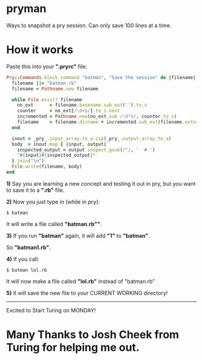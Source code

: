 # pryman
Ways to snapshot a pry session. Can only save 100 lines at a time.

# How it works

Paste this into your **".pryrc"** file:

```ruby
Pry::Commands.block_command "batman", "Save the session" do |filename|
  filename ||= "batman.rb"
  filename = Pathname.new filename

  while File.exist? filename
    no_ext      = filename.basename.sub_ext('').to_s
    counter     = no_ext[/\d+$/].to_i.next
    incremented = Pathname.new(no_ext.sub /\d*$/, counter.to_s)
    filename    = filename.dirname + incremented.sub_ext(filename.extname)
  end

  inout = _pry_.input_array.to_a.zip(_pry_.output_array.to_a)
  body  = inout.map { |input, output|
    inspected_output = output.inspect.gsub(/^/, '  # ')
    "#{input}#{inspected_output}"
  }.join("\n")
  File.write(filename, body)
end
```

**1)** Say you are learning a new concept and testing it out in pry, but you want to save it to a **".rb"** file.

**2)** Now you just type in (while in pry):

    $ batman

It will write a file called **"batman.rb""**.

**3)** If you run **"batman"** again, it will add **"1"** to **"batman"**. 

So **"batman1.rb"**.

**4)** If you call: 

    $ batman lol.rb

It will now make a file called **"lol.rb"** instead of "batman.rb"

**5)** It will save the new file to your CURRENT WORKING directory!

----------------------------------------------------------------------------------------

Excited to Start Turing on MONDAY!

# Many Thanks to Josh Cheek from Turing for helping me out.

